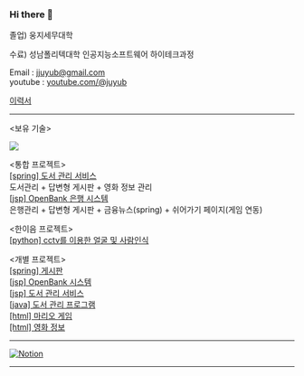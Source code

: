 ### Hi there 👋

졸업) 웅지세무대학

수료) 성남폴리텍대학 인공지능소프트웨어 하이테크과정

Email : jjuyub@gmail.com <br>
youtube : <a href="https://youtube.com/@juyub">youtube.com/@juyub</a>


<a href="https://github.com/juyub/juyub/blob/main/%EC%9D%B4%EB%A0%A5%EC%84%9C.pdf">이력서</a> <br>

<hr>

<보유 기술> <br>

<img src="https://github.com/juyub/juyub/assets/126839881/e446e561-4d2d-43cd-b0d7-f0110ff80185" />
<!--
<img src="https://github.com/juyub/juyub/assets/126839881/9c0f935e-1a59-4f05-8833-2416c99fbea5" /> 
-->
<br>

<통합 프로젝트> <br>
<a href="https://github.com/juyub/sp_JooLib">[spring] 도서 관리 서비스</a> <br>
 도서관리 + 답변형 게시판 + 영화 정보 관리 <br>
<a href="https://github.com/juyub/tp-JooBank">[jsp] OpenBank 은행 시스템</a> <br>
 은행관리 + 답변형 게시판 + 금융뉴스(spring) + 쉬어가기 페이지(게임 연동) <br>

<한이음 프로젝트><br>
<a href="https://github.com/juyub/jy_hanium">[python] cctv를 이용한 얼굴 및 사람인식</a>

<개별 프로젝트> <br>
<a href="https://github.com/juyub/JooBoard">[spring] 게시판</a> <br>
<a href="https://github.com/juyub/JooBank">[jsp] OpenBank 시스템</a> <br>
<a href="https://github.com/juyub/JooLib">[jsp] 도서 관리 서비스</a> <br>
<a href="https://github.com/juyub/BookM_TTT">[java] 도서 관리 프로그램</a> <br>
<a href="https://github.com/juyub/web-basic">[html] 마리오 게임</a> <br>
<a href="https://github.com/juyub/movieInfo">[html] 영화 정보</a>

<hr>

<a href="https://helpful-budget-5ec.notion.site/6281a7bdbc704edfb1dfb05dd78ddb2c" target="blank">![Notion](https://img.shields.io/badge/Notion-%23000000.svg?style=for-the-badge&logo=notion&logoColor=white)</a>

<hr>



<!--
<a href="https://juyub.github.io/web-basic/Mario/mario.html" target="blank">마리오게임</a>

<!--
**juyub/juyub** is a ✨ _special_ ✨ repository because its `README.md` (this file) appears on your GitHub profile.

Here are some ideas to get you started:

- 🔭 I’m currently working on ...
- 🌱 I’m currently learning ...
- 👯 I’m looking to collaborate on ...
- 🤔 I’m looking for help with ...
- 💬 Ask me about ...
- 📫 How to reach me: ...
- 😄 Pronouns: ...
- ⚡ Fun fact: ...
-->
